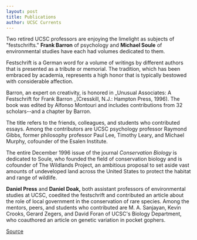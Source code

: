 ```yaml
---
layout: post
title: Publications
author: UCSC Currents
---
```


Two retired UCSC professors are enjoying the limelight as subjects of "festschrifts." **Frank Barron** of psychology and **Michael Soule** of environmental studies have each had volumes dedicated to them.

Festschrift is a German word for a volume of writings by different authors that is presented as a tribute or memorial. The tradition, which has been embraced by academia, represents a high honor that is typically bestowed with considerable affection.

Barron, an expert on creativity, is honored in _Unusual Associates: A Festschrift for Frank Barron _(Cresskill, N.J.: Hampton Press, 1996). The book was edited by Alfonso Montouri and includes contributions from 32 scholars--and a chapter by Barron.

The title refers to the friends, colleagues, and students who contributed essays. Among the contributors are UCSC psychology professor Raymond Gibbs, former philosophy professor Paul Lee, Timothy Leary, and Michael Murphy, cofounder of the Esalen Institute.

The entire December 1996 issue of the journal _Conservation Biology_ is dedicated to Soule, who founded the field of conservation biology and is cofounder of The Wildlands Project, an ambitious proposal to set aside vast amounts of undeveloped land across the United States to protect the habitat and range of wildlife.

**Daniel Press** and **Daniel Doak,** both assistant professors of environmental studies at UCSC, coedited the festschrift and contributed an article about the role of local government in the conservation of rare species. Among the mentors, peers, and students who contributed are M. A. Sanjayan, Kevin Crooks, Gerard Zegers, and David Foran of UCSC's Biology Department, who coauthored an article on genetic variation in pocket gophers.

[Source](http://www1.ucsc.edu/oncampus/currents/97-01-27/pubs.htm "Permalink to Publications: 01-27-97")
